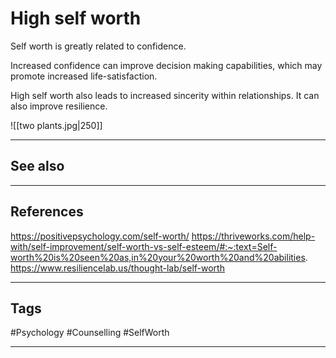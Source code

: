 # High self worth

Self worth is greatly related to confidence.

Increased confidence can improve decision making capabilities, which may promote increased life-satisfaction.

High self worth also leads to increased sincerity within relationships. It can also improve resilience.

![[two plants.jpg|250]]

---
## See also


---
## References

https://positivepsychology.com/self-worth/
https://thriveworks.com/help-with/self-improvement/self-worth-vs-self-esteem/#:~:text=Self-worth%20is%20seen%20as,in%20your%20worth%20and%20abilities.
https://www.resiliencelab.us/thought-lab/self-worth

---
## Tags

#Psychology #Counselling #SelfWorth 

---


